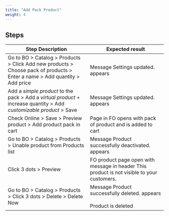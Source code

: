 ```yaml
---
title: "Add Pack Product"
weight: 4
---
```

## Steps
| Step Description | Expected result |
| ----- | ----- |
| Go to BO > Catalog > Products > Click Add new products > Choose pack of products > Enter a name > Add quantity > Add price | Message Settings updated. appears |
| Add a *simple product* to the pack > Add a *virtual product* + increase quantity > Add *customizable product* > Save | Message Settings updated. appears |
| Check Online > Save > Preview product > Add product pack in cart | Page in FO opens with pack of product and is added to cart |
| Go to BO > Catalog > Products > Unable product from Products list | Message Product successfully deactivated. appears |
| Click 3 dots > Preview | FO product page open with message in header This product is not visible to your customers. |
| Go to BO > Catalog > Products > Click 3 dots > Delete > Delete Now | Message Product successfully deleted. appears<br><br>Product is deleted |
